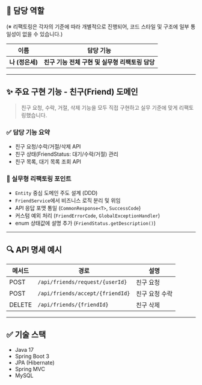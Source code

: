 ## 👥 담당 역할

(※ 리팩토링은 각자의 기준에 따라 개별적으로 진행되어, 코드 스타일 및 구조에 일부 통일성이 없을 수 있습니다.)

| 이름 | 담당 기능 |
|------|------------|
| **나 (정은세)** | **친구 기능 전체 구현 및 실무형 리팩토링 담당** |


---


## ✨ 주요 구현 기능 - 친구(Friend) 도메인

> 친구 요청, 수락, 거절, 삭제 기능을 모두 직접 구현하고 실무 기준에 맞게 리팩토링했습니다.

### ✅ 담당 기능 요약
- 친구 요청/수락/거절/삭제 API
- 친구 상태(FriendStatus: 대기/수락/거절) 관리
- 친구 목록, 대기 목록 조회 API

### 🧠 실무형 리팩토링 포인트
- `Entity` 중심 도메인 주도 설계 (DDD)
- `FriendService`에서 비즈니스 로직 분리 및 위임
- API 응답 포맷 통일 (`CommonResponse<T>`, `SuccessCode`)
- 커스텀 예외 처리 (`FriendErrorCode`, `GlobalExceptionHandler`)
- enum 상태값에 설명 추가 (`FriendStatus.getDescription()`)

---

## 🔍 API 명세 예시 

| 메서드 | 경로 | 설명 |
|--------|------|------|
| POST | `/api/friends/request/{userId}` | 친구 요청 |
| POST | `/api/friends/accept/{friendId}` | 친구 요청 수락 |
| DELETE | `/api/friends/{friendId}` | 친구 삭제 |

---

## ✅ 기술 스택

- Java 17
- Spring Boot 3
- JPA (Hibernate)
- Spring MVC
- MySQL

